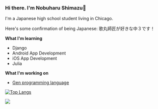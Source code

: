 ### Hi there. I'm Nobuharu Shimazu👋

I'm a Japanese high school student living in Chicago.

Here's some confirmation of being Japanese: 歌丸師匠が好きな中３です！

**What I'm learning**
 - Django
 - Android App Development
 - iOS App Development
 - Julia

**What I'm working on**
 - [Gen programming language](https://github.com/bichanna/Gen#readme)


[![Top Langs](https://github-readme-stats.vercel.app/api/top-langs/?username=bichanna&layout=compact&langs_count=10)](https://github.com/anuraghazra/github-readme-stats)



![](https://komarev.com/ghpvc/?username=bichanna)

